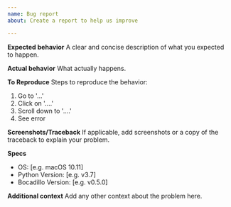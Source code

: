 ```yaml
---
name: Bug report
about: Create a report to help us improve

---
```


**Expected behavior**
A clear and concise description of what you expected to happen.

**Actual behavior**
What actually happens.

**To Reproduce**
Steps to reproduce the behavior:
1. Go to '...'
2. Click on '....'
3. Scroll down to '....'
4. See error

**Screenshots/Traceback**
If applicable, add screenshots or a copy of the traceback to explain your problem.

**Specs**
- OS: [e.g. macOS 10.11]
- Python Version: [e.g. v3.7]
- Bocadillo Version: [e.g. v0.5.0]

**Additional context**
Add any other context about the problem here.
